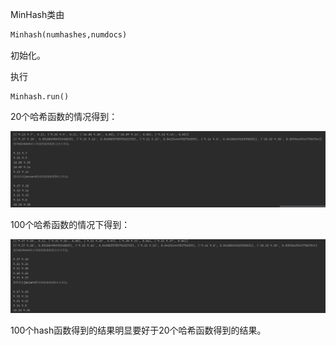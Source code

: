 MinHash类由

```python
Minhash(numhashes,numdocs)
```

初始化。



执行

```
Minhash.run()
```

20个哈希函数的情况得到：

![](\pic\20hashes.png)

100个哈希函数的情况下得到：

![](\pic\100hashes.png)



100个hash函数得到的结果明显要好于20个哈希函数得到的结果。
